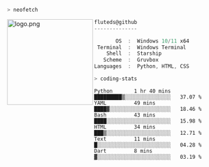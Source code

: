 ```zsh
> neofetch
```

<!--img align="left" src="https://github.com/fluteds.png" alt="logo.png" width="200"/>-->
<img align="left" src="https://external-content.duckduckgo.com/iu/?u=https%3A%2F%2F78.media.tumblr.com%2F975fca5f82161b190efdcaa05ffbd4ec%2Ftumblr_p6q6m9TJF01x3p3jmo1_500.png&f=1&nofb=1" alt="logo.png" width="200"/>

```csharp
fluteds@github
--------------

       OS  :  Windows 10/11 x64
 Terminal  :  Windows Terminal
    Shell  :  Starship
   Scheme  :  Gruvbox
Languages  :  Python, HTML, CSS
```

```zsh
> coding-stats
```

<!--START_SECTION:waka-->

```text
Python       1 hr 40 mins    █████████▒░░░░░░░░░░░░░░░   37.07 %
YAML         49 mins         ████▓░░░░░░░░░░░░░░░░░░░░   18.46 %
Bash         43 mins         ████░░░░░░░░░░░░░░░░░░░░░   15.98 %
HTML         34 mins         ███▒░░░░░░░░░░░░░░░░░░░░░   12.71 %
Text         11 mins         █░░░░░░░░░░░░░░░░░░░░░░░░   04.28 %
Dart         8 mins          ▓░░░░░░░░░░░░░░░░░░░░░░░░   03.19 %
```

<!--END_SECTION:waka-->
